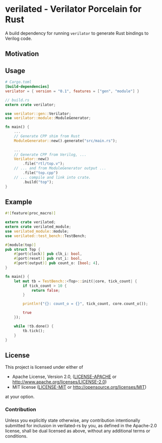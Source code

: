 # verilated - Verilator Porcelain for Rust

A build dependency for running `verilator` to generate Rust bindings to Verilog code.

## Motivation

## Usage

```toml
# Cargo.toml
[build-dependencies]
verilator = { version = "0.1", features = ["gen", "module"] }
```

```rust
// build.rs
extern crate verilator;

use verilator::gen::Verilator;
use verilator::module::ModuleGenerator;

fn main() {
    ...
    // Generate CPP shim from Rust
    ModuleGenerator::new().generate("src/main.rs");
    
    ...
    // Generate CPP from Verilog, ...
    Verilator::new()
        .file("rtl/top.v");
    // ... and from ModuleGenerator output ...
        .file("top.cpp")
    // ... compile and link into crate.
        .build("top");
}
```

## Example

```rust
#![feature(proc_macro)]

extern crate verilated;
extern crate verilated_module;
use verilated_module::module;
use verilated::test_bench::TestBench;

#[module(top)]
pub struct Top {
    #[port(clock)] pub clk_i: bool,
    #[port(reset)] pub rst_i: bool,
    #[port(output)] pub count_o: [bool; 4],
}

fn main() {
    let mut tb = TestBench::<Top>::init(|core, tick_count| {
        if tick_count > 10 {
            return false;
        }

        println!("{}: count_o = {}", tick_count, core.count_o());

        true
    });

    while !tb.done() {
        tb.tick();
    }
}
```

## License

This project is licensed under either of

 * Apache License, Version 2.0, ([LICENSE-APACHE](LICENSE-APACHE) or
   http://www.apache.org/licenses/LICENSE-2.0)
 * MIT license ([LICENSE-MIT](LICENSE-MIT) or
   http://opensource.org/licenses/MIT)

at your option.

### Contribution

Unless you explicitly state otherwise, any contribution intentionally submitted
for inclusion in verilated-rs by you, as defined in the Apache-2.0 license, shall be
dual licensed as above, without any additional terms or conditions.
